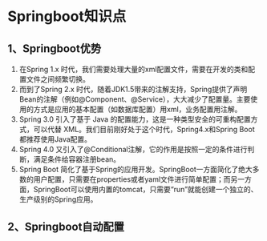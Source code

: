 # Springboot知识点

## 1、Springboot优势

1. 在Spring 1.x 时代，我们需要处理大量的xml配置文件，需要在开发的类和配置文件之间频繁切换。
2. 而到了Spring 2.x 时代，随着JDK1.5带来的注解支持，Spring提供了声明Bean的注解（例如@Component、@Service），大大减少了配置量。主要使用的方式是应用的基本配置（如数据库配置）用xml，业务配置用注解。
3. Spring 3.0 引入了基于 Java 的配置能力，这是一种类型安全的可重构配置方式，可以代替 XML。我们目前刚好处于这个时代，Spring4.x和Spring Boot都推荐使用Java配置。
4. Spring 4.0 又引入了@Conditional注解，它的作用是按照一定的条件进行判断，满足条件给容器注册bean。
5. Spring Boot 简化了基于Spring的应用开发。SpringBoot一方面简化了绝大多数的用户配置，只需要在properties或者yaml文件进行简单配置；而另一方面，SpringBoot可以使用内置的tomcat，只需要“run”就能创建一个独立的、生产级别的Spring应用。

## 2、Springboot自动配置

